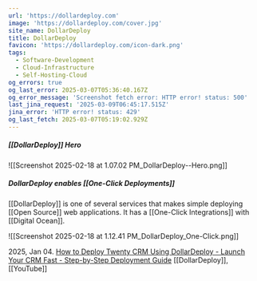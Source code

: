 ```yaml
---
url: 'https://dollardeploy.com'
image: 'https://dollardeploy.com/cover.jpg'
site_name: DollarDeploy
title: DollarDeploy
favicon: 'https://dollardeploy.com/icon-dark.png'
tags:
  - Software-Development
  - Cloud-Infrastructure
  - Self-Hosting-Cloud
og_errors: true
og_last_error: 2025-03-07T05:36:40.167Z
og_error_message: 'Screenshot fetch error: HTTP error! status: 500'
last_jina_request: '2025-03-09T06:45:17.515Z'
jina_error: 'HTTP error! status: 429'
og_last_fetch: 2025-03-07T05:19:02.929Z
---
```

##### [[DollarDeploy]] Hero
![[Screenshot 2025-02-18 at 1.07.02 PM_DollarDeploy--Hero.png]]

##### DollarDeploy enables [[One-Click Deployments]]
[[DollarDeploy]] is one of several services that makes simple deploying [[Open Source]] web applications. It has a [[One-Click Integrations]] with [[Digital Ocean]].


![[Screenshot 2025-02-18 at 1.12.41 PM_DollarDeploy_One-Click.png]]

2025, Jan 04. [How to Deploy Twenty CRM Using DollarDeploy - Launch Your CRM Fast - Step-by-Step Deployment Guide](https://youtu.be/nYXAqRZgyJo?si=KjCVcQ7GUSHzGMI9) [[DollarDeploy]], [[YouTube]]
